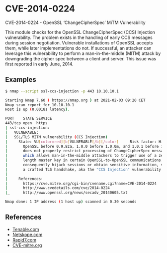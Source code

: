 # CVE-2014-0224

CVE-2014-0224 - OpenSSL ‘ChangeCipherSpec’ MiTM Vulnerability

This module checks for the OpenSSL ChangeCipherSpec (CCS) Injection vulnerability. The problem exists in the handling of early CCS messages during session negotiation. Vulnerable installations of OpenSSL accepts them, while later implementations do not. If successful, an attacker can leverage this vulnerability to perform a man-in-the-middle (MITM) attack by downgrading the cipher spec between a client and server. This issue was first reported in early June, 2014.

## Examples

```bash
$ nmap --script ssl-ccs-injection -p 443 10.10.10.1

Starting Nmap 7.60 ( https://nmap.org ) at 2021-02-03 09:20 CET
Nmap scan report for 10.10.10.1
Host is up (0.0018s latency).

PORT    STATE SERVICE
443/tcp open  https
| ssl-ccs-injection:
|   VULNERABLE:
|   SSL/TLS MITM vulnerability (CCS Injection)
|     State: VU[color=red][b]VULNERABLE[/b][/color]     Risk factor: High
|       OpenSSL before 0.9.8za, 1.0.0 before 1.0.0m, and 1.0.1 before 1.0.1h
|       does not properly restrict processing of ChangeCipherSpec messages,
|       which allows man-in-the-middle attackers to trigger use of a zero
|       length master key in certain OpenSSL-to-OpenSSL communications, and
|       consequently hijack sessions or obtain sensitive information, via
|       a crafted TLS handshake, aka the "CCS Injection" vulnerability.
|
|     References:
|       https://cve.mitre.org/cgi-bin/cvename.cgi?name=CVE-2014-0224
|       http://www.cvedetails.com/cve/2014-0224
|_      http://www.openssl.org/news/secadv_20140605.txt

Nmap done: 1 IP address (1 host up) scanned in 0.30 seconds
```

## References

- [Tenable.com](https://www.tenable.com/plugins/nessus/74326)
- [Netskope.com](https://www.netskope.com/blog/openssl-changecipherspec-injection-vulnerability)
- [Rapid7.com](https://www.rapid7.com/db/modules/auxiliary/scanner/ssl/openssl_ccs/)
- [CVE-mitre.org](https://cve.mitre.org/cgi-bin/cvename.cgi?name=CVE-2014-0224)
